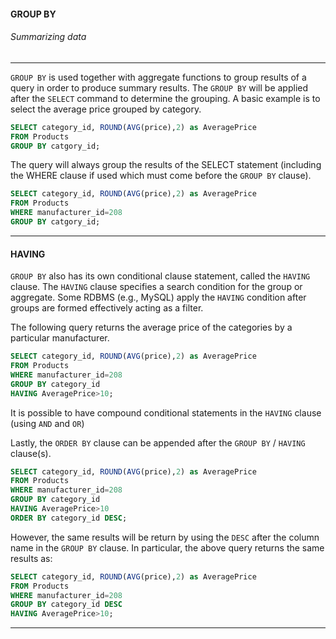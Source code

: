 #### GROUP BY 
###### Summarizing data
 ----
 `GROUP BY` is used together with aggregate functions to group results of a query in order to produce summary results.  The `GROUP BY` will be applied after the `SELECT` command to determine the grouping.  A basic example is to select the average price grouped by category.
 
 ```SQL
 SELECT category_id, ROUND(AVG(price),2) as AveragePrice
 FROM Products
 GROUP BY catgory_id;
 ```
 
The query will always group the results of the SELECT statement (including the WHERE clause if used which must come before the `GROUP BY` clause).  

 ```SQL
 SELECT category_id, ROUND(AVG(price),2) as AveragePrice
 FROM Products
 WHERE manufacturer_id=208
 GROUP BY catgory_id;
 ```
 
 ---
 
#### HAVING 
 
 
 
 `GROUP BY` also has its own conditional clause statement, called the `HAVING` clause.  The `HAVING` clause specifies a search condition for the group or aggregate.  Some RDBMS (e.g., MySQL) apply the `HAVING` condition after groups are formed effectively acting as a filter.
 
 The following query returns the average price of the categories by a particular manufacturer.
 
  ```SQL
 SELECT category_id, ROUND(AVG(price),2) as AveragePrice
 FROM Products
 WHERE manufacturer_id=208
 GROUP BY category_id
 HAVING AveragePrice>10;
 ```
 
 It is possible to have compound conditional statements in the `HAVING` clause (using `AND` and `OR`)  
 
 
 Lastly, the `ORDER BY` clause can be appended after the `GROUP BY` / `HAVING` clause(s).  
 
  ```SQL
 SELECT category_id, ROUND(AVG(price),2) as AveragePrice
 FROM Products
 WHERE manufacturer_id=208
 GROUP BY category_id
 HAVING AveragePrice>10
 ORDER BY category_id DESC;
 ```
 
 However, the same results will be return by using the `DESC` after the column name in the `GROUP BY` clause.  In particular, the above query returns the same results as:
 
  ```SQL
 SELECT category_id, ROUND(AVG(price),2) as AveragePrice
 FROM Products
 WHERE manufacturer_id=208
 GROUP BY category_id DESC
 HAVING AveragePrice>10;
 ```
 
 ---
 
 
 
